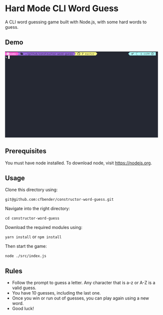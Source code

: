 # Hard Mode CLI Word Guess

A CLI word guessing game built with Node.js, with some hard words to guess.

## Demo

![Alt Text](./demo.gif)

## Prerequisites

You must have node installed. To download node, visit https://nodejs.org.

## Usage

Clone this directory using:

`git@github.com:cfbender/constructor-word-guess.git`

Navigate into the right directory:

`cd constructor-word-guess`

Download the required modules using:

`yarn install` or `npm install`

Then start the game:

`node ./src/index.js`

## Rules

- Follow the prompt to guess a letter. Any character that is a-z or A-Z is a valid guess.
- You have 10 guesses, including the last one.
- Once you win or run out of guesses, you can play again using a new word.
- Good luck!
